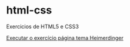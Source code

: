 # html-css
 Exercicios de HTML5 e CSS3

<a href="https://gustavo8031.github.io/html-css/paginaHeimer/">Executar o exercício página tema Heimerdinger</a>